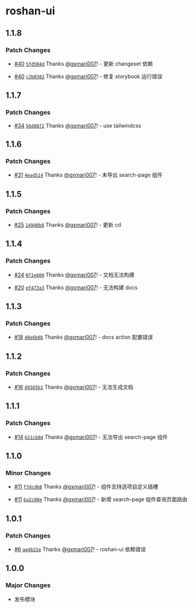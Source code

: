 # roshan-ui

## 1.1.8

### Patch Changes

- [#40](https://github.com/roshan-labs/ui/pull/40) [`5fd504d`](https://github.com/roshan-labs/ui/commit/5fd504d2cc69ea291bd8b988a9f7a1041f0d91f0) Thanks [@gxmari007](https://github.com/gxmari007)! - 更新 changeset 依赖

- [#40](https://github.com/roshan-labs/ui/pull/40) [`c2b0382`](https://github.com/roshan-labs/ui/commit/c2b03825cd23a65ee1c4aeac322b68a9dd4a164d) Thanks [@gxmari007](https://github.com/gxmari007)! - 修复 storybook 运行错误

## 1.1.7

### Patch Changes

- [#34](https://github.com/roshan-labs/ui/pull/34) [`56d8872`](https://github.com/roshan-labs/ui/commit/56d88724a0947d40dba4f7e443ca0b4016862a78) Thanks [@gxmari007](https://github.com/gxmari007)! - use tailwindcss

## 1.1.6

### Patch Changes

- [#31](https://github.com/roshan-labs/ui/pull/31) [`4ead514`](https://github.com/roshan-labs/ui/commit/4ead514437b62dbe9dde27acf68cd0b722882067) Thanks [@gxmari007](https://github.com/gxmari007)! - 未导出 search-page 组件

## 1.1.5

### Patch Changes

- [#25](https://github.com/roshan-labs/ui/pull/25) [`14940b8`](https://github.com/roshan-labs/ui/commit/14940b8fc9027ac576104cf0925c838ac9193ab8) Thanks [@gxmari007](https://github.com/gxmari007)! - 更新 cd

## 1.1.4

### Patch Changes

- [#24](https://github.com/roshan-labs/ui/pull/24) [`071e600`](https://github.com/roshan-labs/ui/commit/071e60036f9aeb77ff4fcdadb292bd63f3a0ff9a) Thanks [@gxmari007](https://github.com/gxmari007)! - 文档无法构建

- [#20](https://github.com/roshan-labs/ui/pull/20) [`ef473a3`](https://github.com/roshan-labs/ui/commit/ef473a3da5e2e17cfcd4f5bf1e543d19c6d8ca84) Thanks [@gxmari007](https://github.com/gxmari007)! - 无法构建 docs

## 1.1.3

### Patch Changes

- [#18](https://github.com/roshan-labs/ui/pull/18) [`d8e6b0b`](https://github.com/roshan-labs/ui/commit/d8e6b0bdc671b8bcb1b2bb45f9470928cf62b800) Thanks [@gxmari007](https://github.com/gxmari007)! - docs action 配置错误

## 1.1.2

### Patch Changes

- [#16](https://github.com/roshan-labs/ui/pull/16) [`d9365b1`](https://github.com/roshan-labs/ui/commit/d9365b1bdf236b9b811e85908a2e35a8e6610e0b) Thanks [@gxmari007](https://github.com/gxmari007)! - 无法生成文档

## 1.1.1

### Patch Changes

- [#14](https://github.com/roshan-labs/ui/pull/14) [`621cb04`](https://github.com/roshan-labs/ui/commit/621cb04c16bb2bf8ba658c54c80c82763b360175) Thanks [@gxmari007](https://github.com/gxmari007)! - 无法导出 search-page 组件

## 1.1.0

### Minor Changes

- [#11](https://github.com/roshan-labs/ui/pull/11) [`f7dcd68`](https://github.com/roshan-labs/ui/commit/f7dcd685212a013a4be934b5ec2fe32feebdbe81) Thanks [@gxmari007](https://github.com/gxmari007)! - <pro-select> 组件支持选项自定义插槽

- [#11](https://github.com/roshan-labs/ui/pull/11) [`6a2c08e`](https://github.com/roshan-labs/ui/commit/6a2c08e7ccaf94fb71f997dc0adb10dfa4e964ab) Thanks [@gxmari007](https://github.com/gxmari007)! - 新增 search-page 组件查询页面路由

## 1.0.1

### Patch Changes

- [#6](https://github.com/roshan-labs/ui/pull/6) [`ae4b22e`](https://github.com/roshan-labs/ui/commit/ae4b22e2ceffe701716d9db5d5279b101cb64530) Thanks [@gxmari007](https://github.com/gxmari007)! - roshan-ui 依赖错误

## 1.0.0

### Major Changes

- 发布模块
